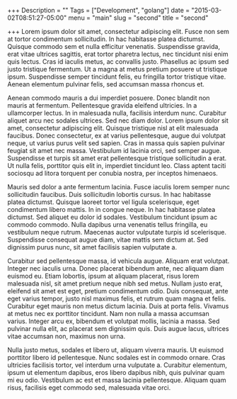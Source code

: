+++
Description = ""
Tags = ["Development", "golang"]
date = "2015-03-02T08:51:27-05:00"
menu = "main"
slug = "second"
title = "second"

+++
Lorem ipsum dolor sit amet, consectetur adipiscing elit. Fusce non sem at tortor condimentum sollicitudin. In hac habitasse platea dictumst. Quisque commodo sem et nulla efficitur venenatis. Suspendisse gravida, erat vitae ultrices sagittis, erat tortor pharetra lectus, nec tincidunt nisi enim quis lectus. Cras id iaculis metus, ac convallis justo. Phasellus ac ipsum sed justo tristique fermentum. Ut a magna at metus pretium posuere ut tristique ipsum. Suspendisse semper tincidunt felis, eu
fringilla tortor tristique vitae. Aenean elementum pulvinar felis, sed accumsan massa rhoncus et.

Aenean commodo mauris a dui imperdiet posuere. Donec blandit non mauris at fermentum. Pellentesque gravida eleifend ultricies. In a ullamcorper lectus. In in malesuada nulla, facilisis interdum nunc. Curabitur aliquet arcu nec sodales ultrices. Sed nec diam dolor. Lorem ipsum dolor sit amet, consectetur adipiscing elit. Quisque tristique nisl at elit malesuada faucibus. Donec consectetur, ex at varius pellentesque, augue dui volutpat neque, ut varius purus velit sed sapien. Cras in massa quis
sapien pulvinar feugiat sit amet nec massa. Vestibulum id lacinia orci, sed semper augue. Suspendisse et turpis sit amet erat pellentesque tristique sollicitudin a erat. Ut nulla felis, porttitor quis elit in, imperdiet tincidunt leo. Class aptent taciti sociosqu ad litora torquent per conubia nostra, per inceptos himenaeos.

Mauris sed dolor a ante fermentum lacinia. Fusce iaculis lorem semper nunc sollicitudin faucibus. Duis sollicitudin lobortis cursus. In hac habitasse platea dictumst. Quisque laoreet tortor vel ligula scelerisque, eget condimentum libero mattis. In in congue neque. In hac habitasse platea dictumst. Sed aliquet eu dolor id sodales. Vestibulum tincidunt ipsum ac commodo commodo. Nulla dapibus urna venenatis tellus fringilla, eu vestibulum neque rutrum. Maecenas auctor vulputate turpis id
scelerisque. Suspendisse consequat augue diam, vitae mattis sem dictum at. Sed dignissim purus nunc, sit amet facilisis sapien vulputate a.

Curabitur sed pellentesque massa, id vehicula augue. Aliquam erat volutpat. Integer nec iaculis urna. Donec placerat bibendum ante, nec aliquam diam euismod eu. Etiam lobortis, ipsum at aliquam placerat, risus lorem malesuada nisl, sit amet pretium neque nibh sed metus. Nullam justo erat, eleifend sit amet est eget, pretium condimentum odio. Duis consequat, ante eget varius tempor, justo nisl maximus felis, et rutrum quam magna et felis. Curabitur eget mauris non metus dictum lacinia. Duis at
porta felis. Vivamus at metus nec ex porttitor tincidunt. Nam non nulla a massa accumsan varius. Integer arcu ex, bibendum et volutpat mollis, lacinia a massa. Sed pulvinar nulla elit, ac placerat sem dignissim quis. Duis augue lacus, ultrices vitae accumsan non, maximus non urna.

Nulla justo metus, sodales et libero ut, aliquam viverra mauris. Ut euismod porttitor libero id pellentesque. Nunc sodales est in commodo ornare. Cras ultricies facilisis tortor, vel interdum urna vulputate a. Curabitur elementum, ipsum ut elementum dapibus, eros libero dapibus nibh, quis pulvinar quam mi eu odio. Vestibulum ac est et massa lacinia pellentesque. Aliquam quam risus, facilisis eget commodo sed, malesuada vitae orci.

